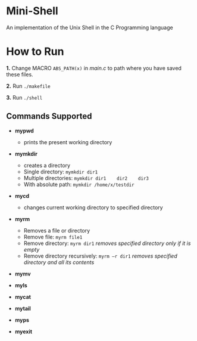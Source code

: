 # Mini-Shell
An implementation of the Unix Shell in the C Programming language


# How to Run

**1.** Change MACRO ```ABS_PATH(x)``` in *main.c* to path where you have saved these files. 

**2.** Run ```./makefile```

**3.** Run ```./shell```


## Commands Supported

- **mypwd**
  - prints the present working directory 

- **mymkdir**
  - creates a directory 
  - Single directory: ```mymkdir dir1```
  - Multiple directories: ```mymkdir dir1    dir2    dir3```
  - With absolute path: ```mymkdir /home/x/testdir```

- **mycd**
  - changes current working directory to specified directory
  
- **myrm**
  - Removes a file or directory
  - Remove    file: ```myrm file1```
  - Remove    directory: ```myrm dir1``` *removes specified directory only if it is empty*
  - Remove    directory    recursively: ```myrm –r dir1```  *removes specified directory and all its contents*
  
- **mymv**

- **myls**

- **mycat**

- **mytail**

- **myps**

- **myexit**
